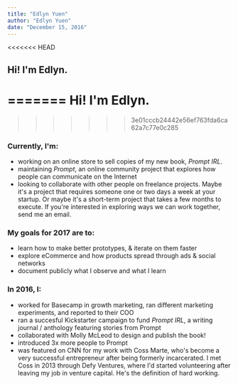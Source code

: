```yaml
---
title: "Edlyn Yuen"
author: "Edlyn Yuen"
date: "December 15, 2016"
---
```


<<<<<<< HEAD
## Hi! I'm Edlyn. ##
=======
Hi! I'm Edlyn.
====================

>>>>>>> 3e01cccb24442e56ef763fda6ca62a7c77e0c285

### Currently, I'm: ###
- working on an online store to sell copies of my new book, *Prompt IRL*. 
- maintaining *Prompt*, an online community project that explores how people can communicate on the Internet 
- looking to collaborate with other people on freelance projects. Maybe it's a project that requires someone one or two days a week at your startup. Or maybe it's a short-term project that takes a few months to execute. If you're interested in exploring ways we can work together, send me an email. 

### My goals for 2017 are to: ###
- learn how to make better prototypes, & iterate on them faster
- explore eCommerce and how products spread through ads & social networks
- document publicly what I observe and what I learn

### In 2016, I: ###
- worked for Basecamp in growth marketing, ran different marketing experiments, and reported to their COO
- ran a succesful Kickstarter campaign to fund *Prompt IRL*, a writing journal / anthology featuring stories from Prompt
- collaborated with Molly McLeod to design and publish the book!
- introduced 3x more people to Prompt
- was featured on CNN for my work with Coss Marte, who's become a very successful entrepreneur after being formerly incarcerated. I met Coss in 2013 through Defy Ventures, where I'd started volunteering after leaving my job in venture capital. He's the definition of hard working. 

